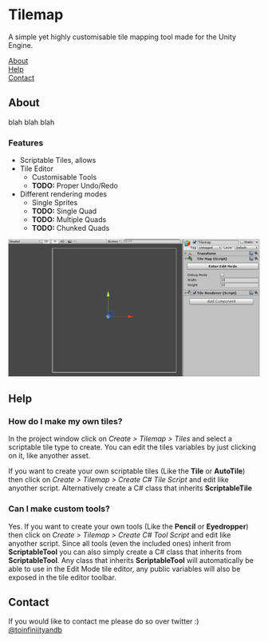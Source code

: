 # Tilemap
A simple yet highly customisable tile mapping tool made for the Unity Engine.

[About](#about)    
[Help](#help)    
[Contact](#contact)

## About
blah blah blah
### Features
* Scriptable Tiles, allows
* Tile Editor
	* Customisable Tools
    * **TODO:** Proper Undo/Redo
* Different rendering modes
	* Single Sprites
    * **TODO:** Single Quad
    * **TODO:** Multiple Quads
    * **TODO:** Chunked Quads

!["Oops! There is supposed to be an image here :/"](/images/tilemap.gif)

## Help

### How do I make my own tiles?
In the project window click on _Create > Tilemap > Tiles_ and select a scriptable tile type to create. You can edit the tiles variables by just clicking on it, like anyother asset.

If you want to create your own scriptable tiles (Like the **Tile** or **AutoTile**) then click on _Create > Tilemap > Create C# Tile Script_ and edit like anyother script. Alternatively create a C# class that inherits **ScriptableTile**

### Can I make custom tools?
Yes. If you want to create your own tools (Like the **Pencil** or **Eyedropper**) then click on _Create > Tilemap > Create C# Tool Script_ and edit like anyother script. Since all tools (even the included ones) inherit from **ScriptableTool** you can also simply create a C# class that inherits from **ScriptableTool**. Any class that inherits **ScriptableTool** will automatically be able to use in the Edit Mode tile editor, any public variables will also be exposed in the tile editor toolbar.

## Contact
If you would like to contact me please do so over twitter :)    
[@toinfiniityandb](https://www.twitter.com/toinfiniityandb)
